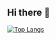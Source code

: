 ## Hi there 👋

[![Top Langs](https://github-readme-stats.vercel.app/api/top-langs/?username=nezuuuuuuu&layout=pie)](https://github.com/anuraghazra/github-readme-stats)

